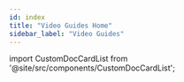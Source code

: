 ```yaml
---
id: index
title: "Video Guides Home"
sidebar_label: "Video Guides"
---
```





import CustomDocCardList from '@site/src/components/CustomDocCardList';

<CustomDocCardList />
